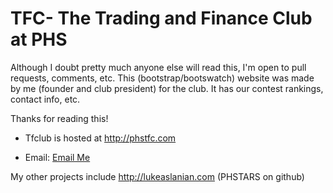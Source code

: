 TFC- The Trading and Finance Club at PHS
===

Although I doubt pretty much anyone else will read this, I'm open to pull requests, comments, etc. This (bootstrap/bootswatch)
website was made by me (founder and club president) for the club. It has our contest rankings, contact info, etc.

Thanks for reading this!


- Tfclub is hosted at http://phstfc.com

- Email: <a href="mailto:luke@lukeaslanian.com">Email Me</a> 

My other projects include http://lukeaslanian.com (PHSTARS on github)
